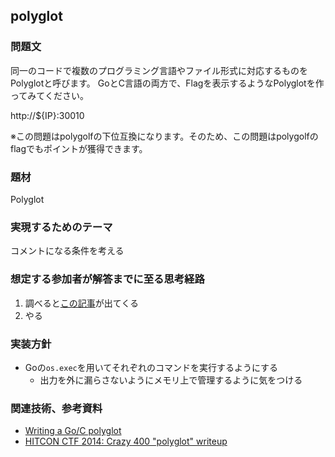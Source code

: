 ## polyglot
### 問題文
同一のコードで複数のプログラミング言語やファイル形式に対応するものをPolyglotと呼びます。
GoとC言語の両方で、Flagを表示するようなPolyglotを作ってみてください。

http://${IP}:30010

※この問題はpolygolfの下位互換になります。そのため、この問題はpolygolfのflagでもポイントが獲得できます。

### 題材
Polyglot

### 実現するためのテーマ
コメントになる条件を考える

### 想定する参加者が解答までに至る思考経路
1. 調べると[この記事](https://blog.nelhage.com/post/a-go-c-polyglot/)が出てくる
2. やる

### 実装方針
- Goの`os.exec`を用いてそれぞれのコマンドを実行するようにする
  - 出力を外に漏らさないようにメモリ上で管理するように気をつける

### 関連技術、参考資料
- [Writing a Go/C polyglot](https://blog.nelhage.com/post/a-go-c-polyglot/)
- [HITCON CTF 2014: Crazy 400 "polyglot" writeup](https://hxp.io/blog/7/HITCON-CTF-2014-Crazy-500-polyglot-writeup/)
